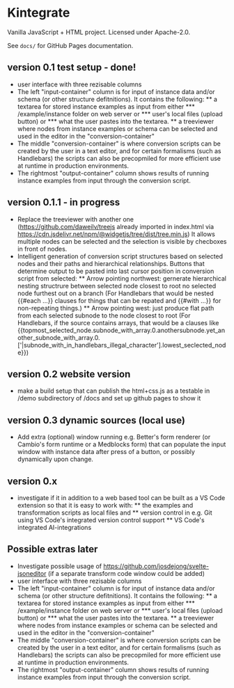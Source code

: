 # Kintegrate

Vanilla JavaScript + HTML project. Licensed under Apache-2.0.

See `docs/` for GitHub Pages documentation.

## version 0.1 test setup - done!
* user interface with three rezisable columns
* The left "input-container" column is for input of instance data and/or schema (or other structure defitnitions). It contains the following:
** a textarea for stored instance examples as input from either
*** /example/instance folder on web server or
*** user's local files (upload button) or
*** what the user pastes into the textarea.
** a treeviewer where nodes from instance examples or schema can be selected and used in the editor in the "conversion-container" 
* The middle "conversion-container" is where conversion scripts can be created by the user in a text editor, and for certain formalisms (such as Handlebars) the scripts can also be precopmiled for more efficient use at runtime in production environments.
* The rightmost "output-container" column shows results of running instance examples from input through the conversion script.

## version 0.1.1 - in progress
* Replace the treeviewer with another one (https://github.com/daweilv/treejs already imported in index.html via https://cdn.jsdelivr.net/npm/@widgetjs/tree/dist/tree.min.js) It allows multiple nodes can be selected and the selection is visible by checboxes in front of nodes.
* Intelligent generation of conversion script structures based on selected nodes and their paths and hierarchical relationships. Buttons that determine output to be pasted into last cursor position in conversion script from selected:
** Arrow pointing northwest: gernerate hierarchical nesting structrure between selected node closest to root no selected node furthest out on a branch (For Handlebars that would be nested {{#each ...}} clauses for things that can be repated and {{#with ...}} for non-repeating things.)
** Arrow pointing west: just produce flat path from each selected subnode to the node closest to root (For Handlebars, if the source contains arrays, that would be a clauses like {{topmost_selected_node.subnode_with_array.0.anothersubnode.yet_another_subnode_with_array.0.['|subnode_with_in_handlebars_illegal_character'].lowest_seclected_node}})


## version 0.2 website version
* make a build setup that can publish the html+css.js as a testable in /demo subdirectory of /docs and set up github pages to show it

## version 0.3 dynamic sources (local use)
* Add extra (optional) window running e.g. Better's form renderer (or Cambio's form runtime or a Medblocks form) that can populate the input window with instance data after press of a button, or possibly dynamically upon change.

## version 0.x
* investigate if it in addition to a web based tool can be built as a VS Code extension so that it is easy to work with: 
** the examples and transformation scripts as local files and 
** version control in e.g. Git using VS Code's integrated version control support
** VS Code's integrated AI-integrations

## Possible extras later
* Investigate possible usage of https://github.com/josdejong/svelte-jsoneditor (if a separate transform code window could be added)
* user interface with three rezisable columns
* The left "input-container" column is for input of instance data and/or schema (or other structure defitnitions). It contains the following:
** a textarea for stored instance examples as input from either
*** /example/instance folder on web server or
*** user's local files (upload button) or
*** what the user pastes into the textarea.
** a treeviewer where nodes from instance examples or schema can be selected and used in the editor in the "conversion-container" 
* The middle "conversion-container" is where conversion scripts can be created by the user in a text editor, and for certain formalisms (such as Handlebars) the scripts can also be precopmiled for more efficient use at runtime in production environments.
* The rightmost "output-container" column shows results of running instance examples from input through the conversion script.
